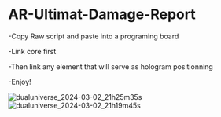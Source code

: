 # AR-Ultimat-Damage-Report


-Copy Raw script and paste into a programing board


-Link core first


-Then link any element that will serve as hologram positionning 


-Enjoy!


![dualuniverse_2024-03-02_21h25m35s](https://github.com/JeronimoDU/AR-Ultimat-Damage-Report/assets/75027025/7939aab0-34b1-49bb-b674-06687d726641)
![dualuniverse_2024-03-02_21h19m45s](https://github.com/JeronimoDU/AR-Ultimat-Damage-Report/assets/75027025/4c771596-2ed1-49fa-807c-e3cdb33898ad)

